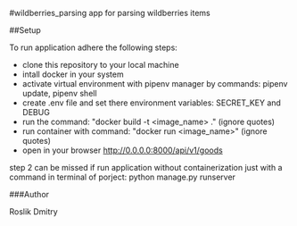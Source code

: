 #wildberries_parsing
app for parsing wildberries items

##Setup

To run application adhere the following steps:
- clone this repository to your local machine
- intall docker in your system
- activate virtual environment with pipenv manager by commands: pipenv update, pipenv shell
- create .env file and set there environment variables: SECRET_KEY and DEBUG
- run the command: "docker build -t <image_name> ." (ignore quotes)
- run container with command: "docker run <image_name>" (ignore quotes)
- open in your browser http://0.0.0.0:8000/api/v1/goods 

step 2 can be missed if run application without containerization just with a command in terminal of porject: python manage.py runserver 

###Author

Roslik Dmitry
